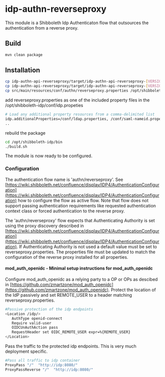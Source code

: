 # idp-authn-reverseproxy
This module is a Shibboleth Idp Authenticaton flow that outsources the authentication from a reverse proxy. 
## Build
```sh
mvn clean package
```
## Installation
```sh
cp idp-authn-api-reverseproxy/target/idp-authn-api-reverseproxy-[VERSION].jar /opt/shibboleth-idp/edit-webapp/WEB-INF/lib/.
cp idp-authn-api-reverseproxy/target/idp-authn-api-reverseproxy-[VERSION].jar /opt/shibboleth-idp/conf.
cp src/main/resources/conf/authn/reverseproxy.properties /opt/shibboleth-idp/conf/.
```
add reverseproxy.properties as one of the included property files  in the /opt/shibboleth-idp/conf/idp.propeties
```sh
# Load any additional property resources from a comma-delimited list
idp.additionalProperties=/conf/ldap.properties, /conf/saml-nameid.properties, /conf/services.properties, /conf/authn/duo.properties, /credentials/secrets.properties, /conf/oidc-subject.properties, /conf/idp-oidc.properties, /conf/authn/reverseproxy.properties
..
```
rebuild the package
```sh
cd /opt/shibboleth-idp/bin
./build.sh
```
The module is now ready to be configured.
### Configuration
The authentication flow name is 'authn/reverseproxy'. See [https://wiki.shibboleth.net/confluence/display/IDP4/AuthenticationConfiguration](https://wiki.shibboleth.net/confluence/display/IDP4/AuthenticationConfiguration) how to configure the flow as active flow. Note that flow does not support passing authentication requirements like requested authentication context class or forced authentication to the reverse proxy.

The 'authn/reverseproxy' flow expects that Authenticating Authority is set using the proxy discovery described in [https://wiki.shibboleth.net/confluence/display/IDP4/AuthenticationConfiguration](https://wiki.shibboleth.net/confluence/display/IDP4/AuthenticationConfiguration). If Authenticating Authority is not used a default value must be set to reverseproxy.properties. The properties file must be updated to match the configuration of the reverse proxy installed for all properties.

#### mod_auth_openidc - Minimal setup instructions for mod_auth_openidc
Configure mod_auth_openidc as a relying party to a OP or OPs as descibed in [https://github.com/zmartzone/mod_auth_openidc](https://github.com/zmartzone/mod_auth_openidc).
Protect the location of the IdP passively and set REMOTE_USER to a header matching reverseproxy.properties.
```sh
#Passive protection of the idp endpoints
<Location /idp/>
   AuthType openid-connect
   Require valid-user
   OIDCUnAuthAction pass
   RequestHeader set OIDC_REMOTE_USER expr=%{REMOTE_USER}
</Location>
```
Pass the traffic to the protected idp endpoints. This is very much deployment specific.
```sh
#Pass all traffic to idp container
ProxyPass "/"  "http://idp:8080/"
ProxyPassReverse "/"  "http://idp:8080/"
```
